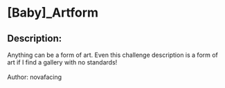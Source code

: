 
# [Baby]_Artform
## Description:
<div class="challenge-description">Anything can be a form of art. Even this challenge description is a form of art if I find a gallery with no standards!<br/>
<br/>
Author: novafacing</div>

